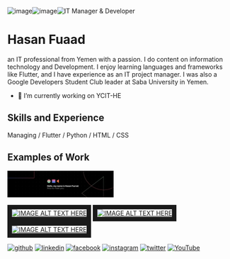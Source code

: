 ![image](https://github.com/hasanfuaad02/hasanfuaad02/assets/97466505/f6d90fe0-faa2-4ece-97e1-9f024bff4d7c)![image](https://github.com/hasanfuaad02/hasanfuaad02/assets/97466505/ea1ca2c9-d84d-4479-8117-293f0719df0f)![IT Manager & Developer](https://media.licdn.com/dms/image/D4D16AQEqxdBTEWHM2w/profile-displaybackgroundimage-shrink_350_1400/0/1669788304539?e=1705536000&v=beta&t=MWbrJGbfMpwMhRgnOpaQuZE4xU3_ZGTEGonvbBan3Jg)


# Hasan Fuaad
an IT professional from Yemen with a passion. I do content on information technology and Development. I enjoy learning languages and frameworks like Flutter, and I have experience as an IT project manager. I was also a Google Developers Student Club leader at Saba University in Yemen. 
- 🔭 I’m currently working on YCIT-HE


## Skills and Experience 
 Managing / Flutter / Python / HTML / CSS
 
## Examples of Work
<img src="https://github.com/hasanfuaad02/hasanfuaad02/blob/main/1669788304539.jpg" width="240" />

<a href="[https://youtu.be/VdzbGUNF5X0?si=SQNEhPf6vUXpGY63
" target="_blank"><img src="http://img.youtube.com/vi/SQNEhPf6vUXpGY63/0.jpg" 
alt="IMAGE ALT TEXT HERE" width="240" height="180" border="10" /></a>
<a href="http://www.youtube.com/watch?feature=player_embedded&v=YOUTUBE_VIDEO_ID_HERE
" target="_blank"><img src="http://img.youtube.com/vi/YOUTUBE_VIDEO_ID_HERE/0.jpg" 
alt="IMAGE ALT TEXT HERE" width="240" height="180" border="10" /></a>
<a href="http://www.youtube.com/watch?feature=player_embedded&v=YOUTUBE_VIDEO_ID_HERE
" target="_blank"><img src="http://img.youtube.com/vi/YOUTUBE_VIDEO_ID_HERE/0.jpg" 
alt="IMAGE ALT TEXT HERE" width="240" height="180" border="10" /></a>

[<img src='https://cdn.jsdelivr.net/npm/simple-icons@3.0.1/icons/github.svg' alt='github' height='40'>](https://github.com/hasanfuaad02)  [<img src='https://cdn.jsdelivr.net/npm/simple-icons@3.0.1/icons/linkedin.svg' alt='linkedin' height='40'>](https://www.linkedin.com/in/hasan-fua-ad/)  [<img src='https://cdn.jsdelivr.net/npm/simple-icons@3.0.1/icons/facebook.svg' alt='facebook' height='40'>](https://www.facebook.com/hasan.fuaad)  [<img src='https://cdn.jsdelivr.net/npm/simple-icons@3.0.1/icons/instagram.svg' alt='instagram' height='40'>](https://www.instagram.com/hasan_fuaad/)  [<img src='https://cdn.jsdelivr.net/npm/simple-icons@3.0.1/icons/twitter.svg' alt='twitter' height='40'>](https://twitter.com/@hasan_fuaad02)  [<img src='https://cdn.jsdelivr.net/npm/simple-icons@3.0.1/icons/youtube.svg' alt='YouTube' height='40'>](https://www.youtube.com/channel/@hasanfuaad)  

